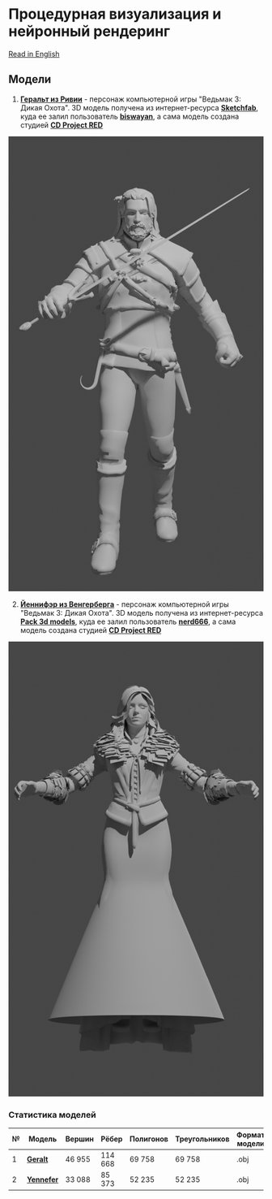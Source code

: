 # Процедурная визуализация и нейронный рендеринг
[Read in English](README.md)

## Модели

1. **[Геральт из Ривии](https://vedmak.fandom.com/wiki/%D0%93%D0%B5%D1%80%D0%B0%D0%BB%D1%8C%D1%82_%D0%B8%D0%B7_%D0%A0%D0%B8%D0%B2%D0%B8%D0%B8)** - персонаж компьютерной игры "Ведьмак 3: Дикая Охота". 3D модель получена из интернет-ресурса **[Sketchfab](https://sketchfab.com/3d-models/witcher-3-geralt-8f62c76580144ed2a8c648dd5046d8d9)**, куда ее залил пользователь **[biswayan](https://sketchfab.com/3d-models/witcher-3-geralt-8f62c76580144ed2a8c648dd5046d8d9)**, а сама модель создана студией **[CD Project RED](https://en.cdprojektred.com/)**

![Геральт из Ривии](Geralt/Geralt.png)

2. **[Йеннифэр из Венгерберга](https://vedmak.fandom.com/wiki/%D0%99%D0%B5%D0%BD%D0%BD%D0%B8%D1%84%D1%8D%D1%80_%D0%B8%D0%B7_%D0%92%D0%B5%D0%BD%D0%B3%D0%B5%D1%80%D0%B1%D0%B5%D1%80%D0%B3%D0%B0)** - персонаж компьютерной игры "Ведьмак 3: Дикая Охота". 3D модель получена из интернет-ресурса **[Pack 3d models](https://p3dm.ru/files/characters/human/8913-yennefer-.html)**, куда ее залил пользователь **[nerd666](https://p3dm.ru/user/nerd666/)**, а сама модель создана студией **[CD Project RED](https://en.cdprojektred.com/)**

![Йеннифэр из Венгерберга](Yennefer/Yennefer.png)


### Статистика моделей

|№|Модель|Вершин|Рёбер|Полигонов|Треугольников|Формат модели|
|---|---|---|---|---|---|---|
|1|**[Geralt](Geralt.obj)**|46 955|114 668|69 758|69 758|.obj|
|2|**[Yennefer](Yennefer.obj)**|33 088|85 373|52 235|52 235|.obj|
